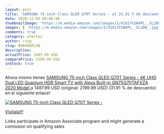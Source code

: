 ```yaml
---
layout: post
title: 'SAMSUNG 75-inch Class QLED Q70T Series - al 31.91 % de descuento'
date: 2020-12-03 09:06:08
thumbnailImage: 'https://m.media-amazon.com/images/I/41017CbN4PL._SL200_.jpg'
images: [ 'https://m.media-amazon.com/images/I/41017CbN4PL._SL200_.jpg' ]
comments: true
category: ofertas
author: ring
slug: B0849QPL5B
description:
actualPrice: 1497.99 USD
comparePrice: 2199.99 USD
inStock: true
---
```


Ahora mismo tienes [SAMSUNG 75-inch Class QLED Q70T Series - 4K UHD Dual LED Quantum HDR Smart TV with Alexa Built-in  QN75Q70TAFXZA  2020 Model ](https://www.amazon.com/dp/B0849QPL5B/?tag=tolees-20) a 1497.99 USD (original: 2199.99 USD) (31.91 %  de descuento) en el siguiente enlace!

[![SAMSUNG 75-inch Class QLED Q70T Series -](https://m.media-amazon.com/images/I/41017CbN4PL._SL200_.jpg)](https://www.amazon.com/dp/B0849QPL5B/?tag=tolees-20)

[Visítala!!!](https://www.amazon.com/dp/B0849QPL5B/?tag=tolees-20)

Links participate in Amazon Associate program and might generate a comission on qualifying sales
